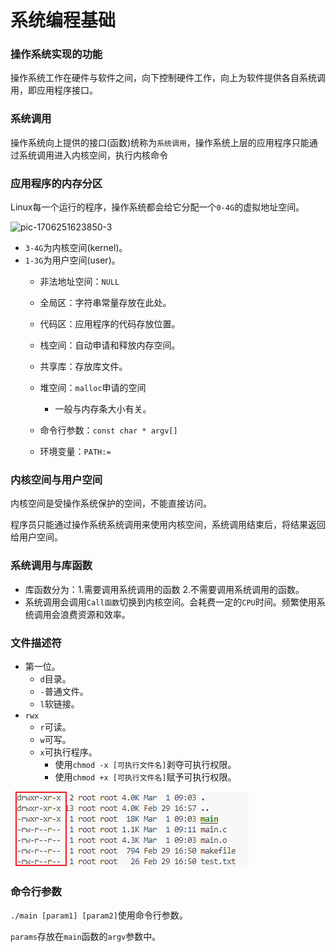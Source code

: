 # 系统编程基础

### 操作系统实现的功能

操作系统工作在硬件与软件之间，向下控制硬件工作，向上为软件提供各自系统调用，即应用程序接口。

### 系统调用

操作系统向上提供的接口(函数)统称为`系统调用`，操作系统上层的应用程序只能通过系统调用进入内核空间，执行内核命令

### 应用程序的内存分区

Linux每一个运行的程序，操作系统都会给它分配一个`0-4G`的虚拟地址空间。

![pic-1706251623850-3](./../../../待整理课堂笔记/0229待整理/assets/pic-1706251623850-3.jpg)

- `3-4G`为内核空间(kernel)。
- `1-3G`为用户空间(user)。
  - 非法地址空间：`NULL`
  - 全局区：字符串常量存放在此处。
  - 代码区：应用程序的代码存放位置。
  - 栈空间：自动申请和释放内存空间。

  - 共享库：存放库文件。
  - 堆空间：`malloc`申请的空间
    - 一般与内存条大小有关。

  - 命令行参数：`const char * argv[]`
  - 环境变量：`PATH:=`

### 内核空间与用户空间


   内核空间是受操作系统保护的空间，不能直接访问。

   程序员只能通过操作系统系统调用来使用内核空间，系统调用结束后，将结果返回给用户空间。

### 系统调用与库函数

- 库函数分为：1.需要调用系统调用的函数 2.不需要调用系统调用的函数。
- 系统调用会调用`Call函数`切换到内核空间。会耗费一定的`CPU`时间。频繁使用系统调用会浪费资源和效率。

### 文件描述符

- 第一位。
  - `d`目录。
  - `-`普通文件。
  - `l`软链接。
- `rwx`
  - `r`可读。
  - `w`可写。
  - `x`可执行程序。
    - 使用`chmod -x [可执行文件名]`剥夺可执行权限。
    - 使用`chmod +x [可执行文件名]`赋予可执行权限。

![image-20240301094335220](./assets/image-20240301094335220.png)

### 命令行参数

`./main [param1] [param2]`使用命令行参数。

`params`存放在`main`函数的`argv`参数中。